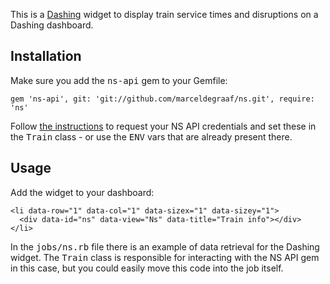 This is a [Dashing](http://shopify.github.io/dashing/) widget to display train service times and disruptions on a Dashing dashboard.

## Installation

Make sure you add the <tt>ns-api</tt> gem to your Gemfile:

    gem 'ns-api', git: 'git://github.com/marceldegraaf/ns.git', require: 'ns'

Follow [the instructions](https://github.com/marceldegraaf/ns#request-an-api-username-and-password-from-ns) to
request your NS API credentials and set these in the <tt>Train</tt> class - or use the <tt>ENV</tt> vars that
are already present there.

## Usage

Add the widget to your dashboard:

    <li data-row="1" data-col="1" data-sizex="1" data-sizey="1">
      <div data-id="ns" data-view="Ns" data-title="Train info"></div>
    </li>

In the <tt>jobs/ns.rb</tt> file there is an example of data retrieval for the Dashing widget. The <tt>Train</tt>
class is responsible for interacting with the NS API gem in this case, but you could easily move this code into
the job itself.
